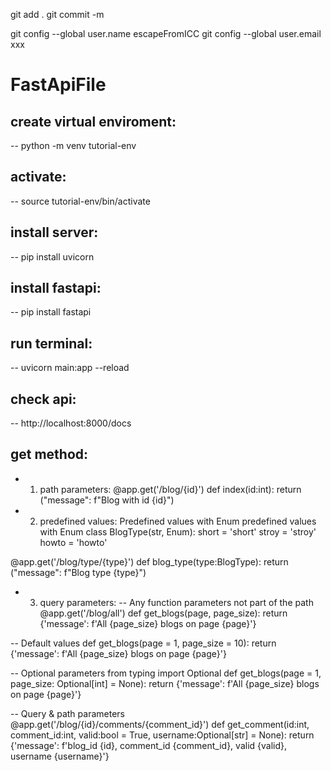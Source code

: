 git add .
git commit -m 

git config --global user.name escapeFromICC
git config --global user.email xxx

# FastApiFile
## create virtual enviroment:
-- python -m venv tutorial-env

## activate:
-- source tutorial-env/bin/activate

## install server:
-- pip install uvicorn

## install fastapi:
-- pip install fastapi

## run terminal:
-- uvicorn main:app --reload

## check api:
-- http://localhost:8000/docs

## get method:
- 1. path parameters:
@app.get('/blog/{id}')
def index(id:int):
    return ("message": f"Blog with id {id}")

- 2. predefined values: Predefined values with Enum
predefined values with Enum
class BlogType(str, Enum):
    short = 'short'
    stroy = 'stroy'
    howto = 'howto'

@app.get('/blog/type/{type}')
def blog_type(type:BlogType):
    return ("message": f"Blog type {type}")

- 3. query parameters:
-- Any function parameters not part of the path
@app.get('/blog/all')
def get_blogs(page, page_size):
   return {'message': f'All {page_size} blogs on page {page}'}

-- Default values
def get_blogs(page = 1, page_size = 10):
   return {'message': f'All {page_size} blogs on page {page}'}

-- Optional parameters
from typing import Optional
def get_blogs(page = 1, page_size: Optional[int] = None):
   return {'message': f'All {page_size} blogs on page {page}'}

-- Query & path parameters
@app.get('/blog/{id}/comments/{comment_id}')
def get_comment(id:int, comment_id:int, valid:bool = True, username:Optional[str] = None):
    return {'message': f'blog_id {id}, comment_id {comment_id}, valid {valid}, username {username}'}

